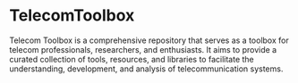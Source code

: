 # TelecomToolbox
Telecom Toolbox is a comprehensive repository that serves as a toolbox for telecom professionals, researchers, and enthusiasts. It aims to provide a curated collection of tools, resources, and libraries to facilitate the understanding, development, and analysis of telecommunication systems. 
